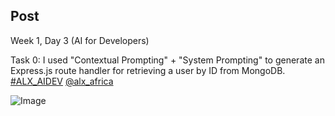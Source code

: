 ## Post

Week 1, Day 3 (AI for Developers)

Task 0: I used "Contextual Prompting" + "System Prompting" to generate an Express.js route handler for retrieving a user by ID from MongoDB. [#ALX_AIDEV](https://x.com/hashtag/ALX_AIDEV?src=hashtag_click)
[@alx_africa](https://x.com/alx_africa)

![Image](https://pbs.twimg.com/media/GsDC_aPX0AAUWSB?format=png&name=small)
